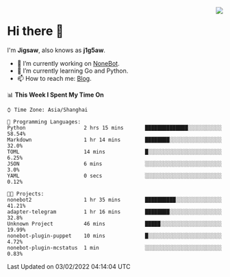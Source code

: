 <a href="#">
  <img align="right" src="https://github-readme-stats.vercel.app/api?username=j1g5awi&count_private=true&show_icons=true&title_color=80070B&text_color=B3B3B3&bg_color=212121&icon_color=80070B" />
</a>

# Hi there 👋

I'm **Jigsaw**, also knows as **j1g5aw**.

- 🔭 I’m currently working on [NoneBot](https://github.com/nonebot).
- 🌱 I’m currently learning Go and Python.
- 📫 How to reach me: [Blog](https://blog.maddestroyer.xyz/).

<!--START_SECTION:waka-->
📊 **This Week I Spent My Time On** 

```text
⌚︎ Time Zone: Asia/Shanghai

💬 Programming Languages: 
Python                   2 hrs 15 mins       ██████████████░░░░░░░░░░░   58.54% 
Markdown                 1 hr 14 mins        ████████░░░░░░░░░░░░░░░░░   32.0% 
TOML                     14 mins             █░░░░░░░░░░░░░░░░░░░░░░░░   6.25% 
JSON                     6 mins              ░░░░░░░░░░░░░░░░░░░░░░░░░   3.0% 
YAML                     0 secs              ░░░░░░░░░░░░░░░░░░░░░░░░░   0.12%

🐱‍💻 Projects: 
nonebot2                 1 hr 35 mins        ██████████░░░░░░░░░░░░░░░   41.21% 
adapter-telegram         1 hr 16 mins        ████████░░░░░░░░░░░░░░░░░   32.8% 
Unknown Project          46 mins             █████░░░░░░░░░░░░░░░░░░░░   19.99% 
nonebot-plugin-puppet    10 mins             █░░░░░░░░░░░░░░░░░░░░░░░░   4.72% 
nonebot-plugin-mcstatus  1 min               ░░░░░░░░░░░░░░░░░░░░░░░░░   0.83%

```


 Last Updated on 03/02/2022 04:14:04 UTC
<!--END_SECTION:waka-->
